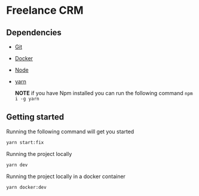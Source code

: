 # Freelance CRM

## Dependencies

- [Git](https://git-scm.com/book/en/v2/Getting-Started-Installing-Git)
- [Docker](https://docs.docker.com/v17.12/install/#time-based-release-schedule)
- [Node](https://nodejs.org/en/download/)
- [yarn](https://yarnpkg.com/lang/en/docs/install/#debian-stable)

  **NOTE** if you have Npm installed you can run the following command `npm i -g yarn`

## Getting started

Running the following command will get you started

```sh
yarn start:fix
```

Running the project locally

```sh
yarn dev
```

Running the project locally in a docker container

```sh
yarn docker:dev
```
